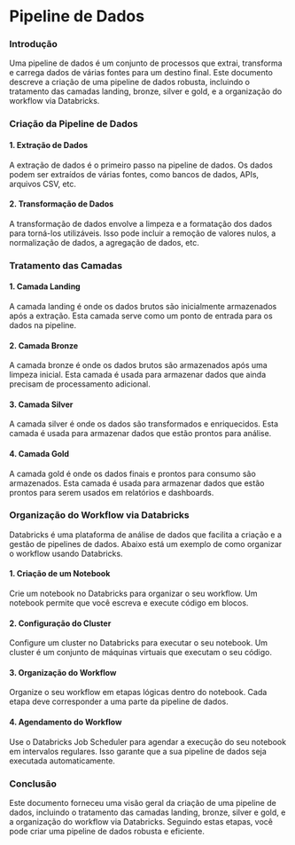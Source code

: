 # Pipeline de Dados

### Introdução

Uma pipeline de dados é um conjunto de processos que extrai, transforma e carrega dados de várias fontes para um destino final. Este documento descreve a criação de uma pipeline de dados robusta, incluindo o tratamento das camadas landing, bronze, silver e gold, e a organização do workflow via Databricks.

### Criação da Pipeline de Dados

#### 1. Extração de Dados

A extração de dados é o primeiro passo na pipeline de dados. Os dados podem ser extraídos de várias fontes, como bancos de dados, APIs, arquivos CSV, etc.

#### 2. Transformação de Dados

A transformação de dados envolve a limpeza e a formatação dos dados para torná-los utilizáveis. Isso pode incluir a remoção de valores nulos, a normalização de dados, a agregação de dados, etc.

### Tratamento das Camadas

#### 1. Camada Landing

A camada landing é onde os dados brutos são inicialmente armazenados após a extração. Esta camada serve como um ponto de entrada para os dados na pipeline.

#### 2. Camada Bronze

A camada bronze é onde os dados brutos são armazenados após uma limpeza inicial. Esta camada é usada para armazenar dados que ainda precisam de processamento adicional.

#### 3. Camada Silver

A camada silver é onde os dados são transformados e enriquecidos. Esta camada é usada para armazenar dados que estão prontos para análise.

#### 4. Camada Gold

A camada gold é onde os dados finais e prontos para consumo são armazenados. Esta camada é usada para armazenar dados que estão prontos para serem usados em relatórios e dashboards.

### Organização do Workflow via Databricks

Databricks é uma plataforma de análise de dados que facilita a criação e a gestão de pipelines de dados. Abaixo está um exemplo de como organizar o workflow usando Databricks.

#### 1. Criação de um Notebook

Crie um notebook no Databricks para organizar o seu workflow. Um notebook permite que você escreva e execute código em blocos.

#### 2. Configuração do Cluster

Configure um cluster no Databricks para executar o seu notebook. Um cluster é um conjunto de máquinas virtuais que executam o seu código.

#### 3. Organização do Workflow

Organize o seu workflow em etapas lógicas dentro do notebook. Cada etapa deve corresponder a uma parte da pipeline de dados.

#### 4. Agendamento do Workflow

Use o Databricks Job Scheduler para agendar a execução do seu notebook em intervalos regulares. Isso garante que a sua pipeline de dados seja executada automaticamente.

### Conclusão

Este documento forneceu uma visão geral da criação de uma pipeline de dados, incluindo o tratamento das camadas landing, bronze, silver e gold, e a organização do workflow via Databricks. Seguindo estas etapas, você pode criar uma pipeline de dados robusta e eficiente.
